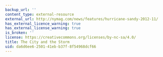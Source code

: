 ```yaml
---
backup_url: ''
content_type: external-resource
external_url: http://nymag.com/news/features/hurricane-sandy-2012-11/
has_external_licence_warning: true
has_external_license_warning: true
is_broken: ''
license: https://creativecommons.org/licenses/by-nc-sa/4.0/
title: The City and the Storm
uid: da6d6ee6-2501-41eb-b37f-8f54968dcf66
---
```

